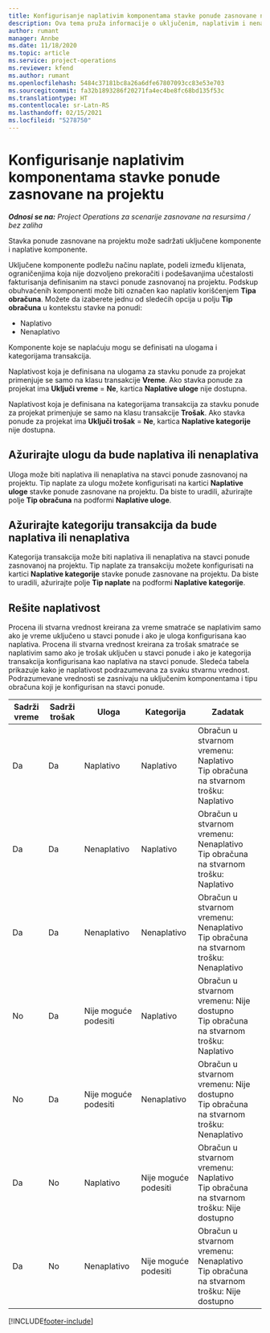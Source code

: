 ```yaml
---
title: Konfigurisanje naplativim komponentama stavke ponude zasnovane na projektu
description: Ova tema pruža informacije o uključenim, naplativim i nenaplativim komponentama na stavkama ponuda zasnovanih na projektu.
author: rumant
manager: Annbe
ms.date: 11/18/2020
ms.topic: article
ms.service: project-operations
ms.reviewer: kfend
ms.author: rumant
ms.openlocfilehash: 5484c37181bc8a26a6dfe67807093cc83e53e703
ms.sourcegitcommit: fa32b1893286f20271fa4ec4be8fc68bd135f53c
ms.translationtype: HT
ms.contentlocale: sr-Latn-RS
ms.lasthandoff: 02/15/2021
ms.locfileid: "5278750"
---
```

# <a name="configure-the-chargeable-components-of-a-project-based-quote-line"></a>Konfigurisanje naplativim komponentama stavke ponude zasnovane na projektu

_**Odnosi se na:** Project Operations za scenarije zasnovane na resursima / bez zaliha_

Stavka ponude zasnovane na projektu može sadržati uključene komponente i naplative komponente.

Uključene komponente podležu načinu naplate, podeli između klijenata, ograničenjima koja nije dozvoljeno prekoračiti i podešavanjima učestalosti fakturisanja definisanim na stavci ponude zasnovanoj na projektu.
Podskup obuhvaćenih komponenti može biti označen kao naplativ korišćenjem **Tipa obračuna**. Možete da izaberete jednu od sledećih opcija u polju **Tip obračuna** u kontekstu stavke na ponudi:

   - Naplativo
   - Nenaplativo

Komponente koje se naplaćuju mogu se definisati na ulogama i kategorijama transakcija.

Naplativost koja je definisana na ulogama za stavku ponude za projekat primenjuje se samo na klasu transakcije **Vreme**. Ako stavka ponude za projekat ima **Uključi vreme** = **Ne**, kartica **Naplative uloge** nije dostupna.

Naplativost koja je definisana na kategorijama transakcija za stavku ponude za projekat primenjuje se samo na klasu transakcije **Trošak**. Ako stavka ponude za projekat ima **Uključi trošak** = **Ne**, kartica **Naplative kategorije** nije dostupna.

## <a name="update-a-role-to-be-chargeable-or-non-chargeable"></a>Ažurirajte ulogu da bude naplativa ili nenaplativa
Uloga može biti naplativa ili nenaplativa na stavci ponude zasnovanoj na projektu. Tip naplate za ulogu možete konfigurisati na kartici **Naplative uloge** stavke ponude zasnovane na projektu. Da biste to uradili, ažurirajte polje **Tip obračuna** na podformi **Naplative uloge**. 

## <a name="update-a-transaction-category-to-be-chargeable-or-non-chargeable"></a>Ažurirajte kategoriju transakcija da bude naplativa ili nenaplativa
Kategorija transakcija može biti naplativa ili nenaplativa na stavci ponude zasnovanoj na projektu. Tip naplate za transakciju možete konfigurisati na kartici **Naplative kategorije** stavke ponude zasnovane na projektu. Da biste to uradili, ažurirajte polje **Tip naplate** na podformi **Naplative kategorije**. 

## <a name="resolve-chargeability"></a>Rešite naplativost

Procena ili stvarna vrednost kreirana za vreme smatraće se naplativim samo ako je vreme uključeno u stavci ponude i ako je uloga konfigurisana kao naplativa.
Procena ili stvarna vrednost kreirana za trošak smatraće se naplativim samo ako je trošak uključen u stavci ponude i ako je kategorija transakcija konfigurisana kao naplativa na stavci ponude. Sledeća tabela prikazuje kako je naplativost podrazumevana za svaku stvarnu vrednost. Podrazumevane vrednosti se zasnivaju na uključenim komponentama i tipu obračuna koji je konfigurisan na stavci ponude.

| Sadrži vreme | Sadrži trošak | Uloga | Kategorija | Zadatak |
| --- | --- | --- | --- | --- |
| Da | Da | Naplativo | Naplativo | Obračun u stvarnom vremenu: Naplativo </br>Tip obračuna na stvarnom trošku: Naplativo |
| Da | Da | Nenaplativo | Naplativo | Obračun u stvarnom vremenu: Nenaplativo </br>Tip obračuna na stvarnom trošku: Naplativo |
| Da | Da | Nenaplativo | Nenaplativo | Obračun u stvarnom vremenu: Nenaplativo </br>Tip obračuna na stvarnom trošku: Nenaplativo |
| No | Da | Nije moguće podesiti | Naplativo | Obračun u stvarnom vremenu: Nije dostupno </br>Tip obračuna na stvarnom trošku: Naplativo |
| No | Da | Nije moguće podesiti | Nenaplativo | Obračun u stvarnom vremenu: Nije dostupno </br>Tip obračuna na stvarnom trošku: Nenaplativo |
| Da | No | Naplativo | Nije moguće podesiti | Obračun u stvarnom vremenu: Naplativo </br>Tip obračuna na stvarnom trošku: Nije dostupno |
| Da | No | Nenaplativo | Nije moguće podesiti | Obračun u stvarnom vremenu: Nenaplativo </br> Tip obračuna na stvarnom trošku: Nije dostupno |


[!INCLUDE[footer-include](../includes/footer-banner.md)]